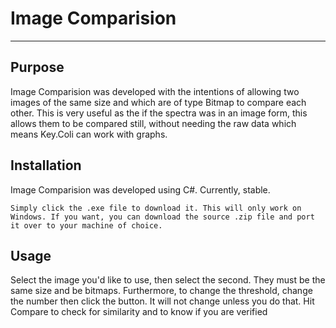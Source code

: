 # Image Comparision
--------------
## Purpose
Image Comparision was developed with the intentions of allowing two images of the same size and which are of type Bitmap to compare each other. This is very useful as the if the spectra was in an image form, this allows them to be compared still, without needing the raw data which means Key.Coli can work with graphs.

## Installation 
Image Comparision was developed using C#. Currently, stable.

```
Simply click the .exe file to download it. This will only work on Windows. If you want, you can download the source .zip file and port it over to your machine of choice.
```

## Usage
Select the image you'd like to use, then select the second. They must be the same size and be bitmaps.
Furthermore, to change the threshold, change the number then click the button. It will not change unless you do that.
Hit Compare to check for similarity and to know if you are verified
